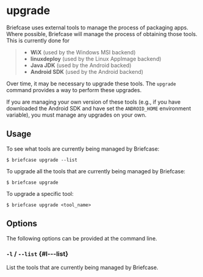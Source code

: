 # upgrade

Briefcase uses external tools to manage the process of packaging apps.
Where possible, Briefcase will manage the process of obtaining those
tools. This is currently done for

> - **WiX** (used by the Windows MSI backend)
> - **linuxdeploy** (used by the Linux AppImage backend)
> - **Java JDK** (used by the Android backed)
> - **Android SDK** (used by the Android backend)

Over time, it may be necessary to upgrade these tools. The `upgrade`
command provides a way to perform these upgrades.

If you are managing your own version of these tools (e.g., if you have
downloaded the Android SDK and have set the `ANDROID_HOME` environment
variable), you must manage any upgrades on your own.

## Usage

To see what tools are currently being managed by Briefcase:

```console
$ briefcase upgrade --list
```

To upgrade all the tools that are currently being managed by Briefcase:

```console
$ briefcase upgrade
```

To upgrade a specific tool:

```console
$ briefcase upgrade <tool_name>
```

## Options

The following options can be provided at the command line.

### `-l` / `--list` {#l---list}

List the tools that are currently being managed by Briefcase.
